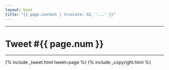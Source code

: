 ```yaml
---
layout: base
title: "{{ page.content | truncate: 32, '...' }}"
---
```


<div class="row">
    <div class="col-lg-2 col-md-0"></div>
    <div class="col-lg-8 col-md-12">
<hr/>

<h1>Tweet #{{ page.num }}</h1>

<hr/>
{% include _tweet.html tweet=page %}
{% include _copyright.html %}</div>
</div>
